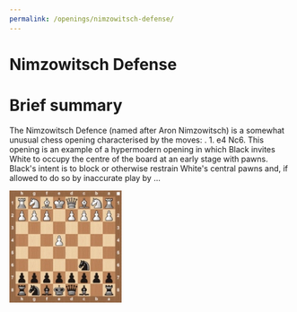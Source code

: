```yaml
---
permalink: /openings/nimzowitsch-defense/
---
```

Nimzowitsch Defense
===================

# Brief summary


The Nimzowitsch Defence (named after Aron Nimzowitsch) is a somewhat unusual chess opening characterised by the moves: . 1. e4 Nc6. This opening is an example of a hypermodern opening in which Black invites White to occupy the centre of the board at an early stage with pawns. Black's intent is to block or otherwise restrain White's central pawns and, if allowed to do so by inaccurate play by ...

<img src="/img/Nimzowitsch Defense.jpg" width="200"/>
